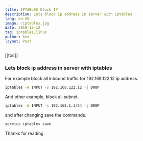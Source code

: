 ```yaml
---
title: IPTABLES Block IP
description: Lets block ip address in server with iptables
lang: en-US
image: /iptables.jpg
date: 2019-12-12
tag: iptables,linux
author: kev
layout: Post
---
```


[[toc]]

### Lets block ip address in server with iptables

For example block all inbound traffic for 192.168.122.12 ip address.

```bash
iptables -A INPUT -s 192.168.122.12 -j DROP
```

And other example, block all subnet.

```bash
iptables -A INPUT -s 192.168.1.1/24 -j DROP
```

and after changing save the commands.

```bash
service iptables save
```


Thanks for reading.
